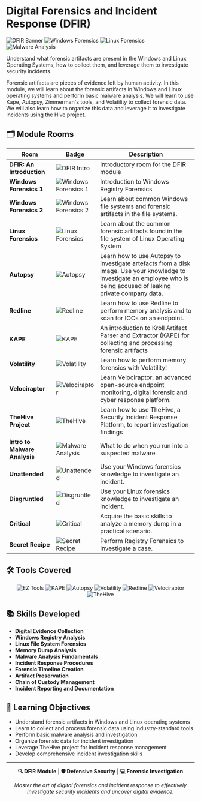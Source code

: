 # Digital Forensics and Incident Response (DFIR)

![DFIR Banner](https://img.shields.io/badge/DFIR-Module-blue)
![Windows Forensics](https://img.shields.io/badge/Windows-Forensics-green)
![Linux Forensics](https://img.shields.io/badge/Linux-Forensics-red)
![Malware Analysis](https://img.shields.io/badge/Malware-Analysis-orange)

Understand what forensic artifacts are present in the Windows and Linux Operating Systems, how to collect them, and leverage them to investigate security incidents.

Forensic artifacts are pieces of evidence left by human activity. In this module, we will learn about the forensic artifacts in Windows and Linux operating systems and perform basic malware analysis. We will learn to use Kape, Autopsy, Zimmerman's tools, and Volatility to collect forensic data. We will also learn how to organize this data and leverage it to investigate incidents using the Hive project.

## 🗂️ Module Rooms

| Room | Badge | Description |
|------|-------|-------------|
| **DFIR: An Introduction** | ![DFIR Intro](https://img.shields.io/badge/DFIR-Introduction-lightgrey) | Introductory room for the DFIR module |
| **Windows Forensics 1** | ![Windows Forensics 1](https://img.shields.io/badge/Windows-Forensics_1-blue) | Introduction to Windows Registry Forensics |
| **Windows Forensics 2** | ![Windows Forensics 2](https://img.shields.io/badge/Windows-Forensics_2-green) | Learn about common Windows file systems and forensic artifacts in the file systems. |
| **Linux Forensics** | ![Linux Forensics](https://img.shields.io/badge/Linux-Forensics-red) | Learn about the common forensic artifacts found in the file system of Linux Operating System |
| **Autopsy** | ![Autopsy](https://img.shields.io/badge/Autopsy-Forensics-purple) | Learn how to use Autopsy to investigate artefacts from a disk image. Use your knowledge to investigate an employee who is being accused of leaking private company data. |
| **Redline** | ![Redline](https://img.shields.io/badge/Redline-Analysis-yellow) | Learn how to use Redline to perform memory analysis and to scan for IOCs on an endpoint. |
| **KAPE** | ![KAPE](https://img.shields.io/badge/KAPE-Collector-orange) | An introduction to Kroll Artifact Parser and Extractor (KAPE) for collecting and processing forensic artifacts |
| **Volatility** | ![Volatility](https://img.shields.io/badge/Volatility-Memory_Forensics-9cf) | Learn how to perform memory forensics with Volatility! |
| **Velociraptor** | ![Velociraptor](https://img.shields.io/badge/Velociraptor-Platform-lightblue) | Learn Velociraptor, an advanced open-source endpoint monitoring, digital forensic and cyber response platform. |
| **TheHive Project** | ![TheHive](https://img.shields.io/badge/TheHive-Incident_Response-pink) | Learn how to use TheHive, a Security Incident Response Platform, to report investigation findings |
| **Intro to Malware Analysis** | ![Malware Analysis](https://img.shields.io/badge/Malware-Analysis-critical) | What to do when you run into a suspected malware |
| **Unattended** | ![Unattended](https://img.shields.io/badge/Unattended-Windows_Forensics-success) | Use your Windows forensics knowledge to investigate an incident. |
| **Disgruntled** | ![Disgruntled](https://img.shields.io/badge/Disgruntled-Linux_Forensics-important) | Use your Linux forensics knowledge to investigate an incident. |
| **Critical** | ![Critical](https://img.shields.io/badge/Critical-Memory_Analysis-informational) | Acquire the basic skills to analyze a memory dump in a practical scenario. |
| **Secret Recipe** | ![Secret Recipe](https://img.shields.io/badge/Secret_Recipe-Registry_Forensics-blueviolet) | Perform Registry Forensics to Investigate a case. |

## 🛠️ Tools Covered

<div align="center">

![EZ Tools](https://img.shields.io/badge/Eric_Zimmerman's_Tools-Registry_Analysis-blue)
![KAPE](https://img.shields.io/badge/KAPE-Artifact_Collection-green)
![Autopsy](https://img.shields.io/badge/Autopsy-Disk_Forensics-red)
![Volatility](https://img.shields.io/badge/Volatility-Memory_Forensics-orange)
![Redline](https://img.shields.io/badge/Redline-IOC_Scanning-purple)
![Velociraptor](https://img.shields.io/badge/Velociraptor-Endpoint_Monitoring-yellow)
![TheHive](https://img.shields.io/badge/TheHive-Incident_Management-lightgrey)

</div>

## 📚 Skills Developed

- **Digital Evidence Collection**
- **Windows Registry Analysis**
- **Linux File System Forensics**
- **Memory Dump Analysis**
- **Malware Analysis Fundamentals**
- **Incident Response Procedures**
- **Forensic Timeline Creation**
- **Artifact Preservation**
- **Chain of Custody Management**
- **Incident Reporting and Documentation**

## 🎯 Learning Objectives

- Understand forensic artifacts in Windows and Linux operating systems
- Learn to collect and process forensic data using industry-standard tools
- Perform basic malware analysis and investigation
- Organize forensic data for incident investigation
- Leverage TheHive project for incident response management
- Develop comprehensive incident investigation skills

---

<div align="center">

**🔍 DFIR Module** | **🛡️ Defensive Security** | **💻 Forensic Investigation**

*Master the art of digital forensics and incident response to effectively investigate security incidents and uncover digital evidence.*

</div>
